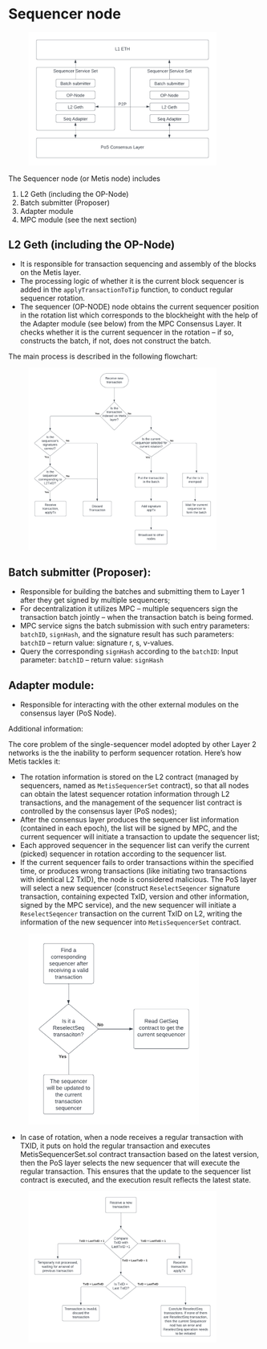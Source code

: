# Sequencer node

<figure><img src="../../.gitbook/assets/Blank diagram.png" alt="" width="375"><figcaption></figcaption></figure>

The Sequencer node (or Metis node) includes&#x20;

1. L2 Geth (including the OP-Node)
2. Batch submitter (Proposer)
3. Adapter module
4. MPC module (see the next section)

## **L2 Geth (including the OP-Node)**

* It is responsible for transaction sequencing and assembly of the blocks on the Metis layer.
* The processing logic of whether it is the current block sequencer is added in the `applyTransactionToTip` function, to conduct regular sequencer rotation.
* The sequencer (OP-NODE) node obtains the current sequencer position in the rotation list which corresponds to the blockheight with the help of the Adapter module (see below) from the MPC Consensus Layer. It checks whether it is the current sequencer in the rotation –  if so, constructs the batch, if not, does not construct the batch.

The main process is described in the following flowchart:

<figure><img src="../../.gitbook/assets/Sequencer transaction diagram.png" alt="" width="375"><figcaption></figcaption></figure>

## **Batch submitter (Proposer):**

* Responsible for building the batches and submitting them to Layer 1 after they get signed by multiple sequencers;
* For decentralization it utilizes MPC – multiple sequencers sign the transaction batch jointly – when the transaction batch is being formed.
* MPC service signs the batch submission with such entry parameters: `batchID`, `signHash`, and the signature result has such parameters: `batchID` – return value: signature r, s, v-values.
* Query the corresponding `signHash` according to the `batchID`: Input parameter: `batchID` – return value: `signHash`

## **Adapter module:**

* Responsible for interacting with the other external modules on the consensus layer (PoS Node).

Additional information:

The core problem of the single-sequencer model adopted by other Layer 2 networks is the the inability to perform sequencer rotation. Here’s how Metis tackles it:&#x20;

* The rotation information is stored on the L2 contract (managed by sequencers, named as `MetisSequencerSet` contract), so that all nodes can obtain the latest sequencer rotation information through L2 transactions, and the management of the sequencer list contract is controlled by the consensus layer (PoS nodes);
* After the consensus layer produces the sequencer list information (contained in each epoch), the list will be signed by MPC, and the current sequencer will initiate a transaction to update the sequencer list;
* Each approved sequencer in the sequencer list can verify the current (picked) sequencer in rotation according to the sequencer list.
* If the current sequencer fails to order transactions within the specified time, or produces wrong transactions (like initiating two transactions with identical L2 TxID), the node is considered malicious. The PoS layer will select a new sequencer (construct `ReselectSeqencer` signature transaction, containing expected TxID, version and other information, signed by the MPC service), and the new sequencer will initiate a `ReselectSeqencer` transaction on the current TxID on L2, writing the information of the new sequencer into `MetisSequencerSet` contract.&#x20;

<figure><img src="../../.gitbook/assets/Sequencer node ReselectSeq.png" alt="" width="340"><figcaption></figcaption></figure>

* In case of rotation, when a node receives a regular transaction with TXID, it puts on hold the regular transaction and executes MetisSequencerSet.sol contract transaction based on the latest version, then the PoS layer selects the new sequencer that will execute the regular transaction. This ensures that the update to the sequencer list contract is executed, and the execution result reflects the latest state.

<figure><img src="../../.gitbook/assets/Sequencer node ReselectSeq(1).png" alt="" width="375"><figcaption></figcaption></figure>


